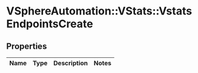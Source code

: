 # VSphereAutomation::VStats::VstatsEndpointsCreate

## Properties
Name | Type | Description | Notes
------------ | ------------- | ------------- | -------------


